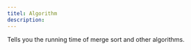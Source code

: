 ```yaml
---
titel: Algorithm
description: 
---
```

Tells you the running time of merge sort and other algorithms.
